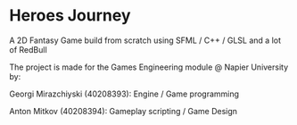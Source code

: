 # Heroes Journey
A 2D Fantasy Game build from scratch using SFML / C++ / GLSL and a lot of RedBull

The project is made for the Games Engineering module @ Napier University by:

Georgi Mirazchiyski (40208393): Engine / Game programming

Anton Mitkov (40208394): Gameplay scripting / Game Design
